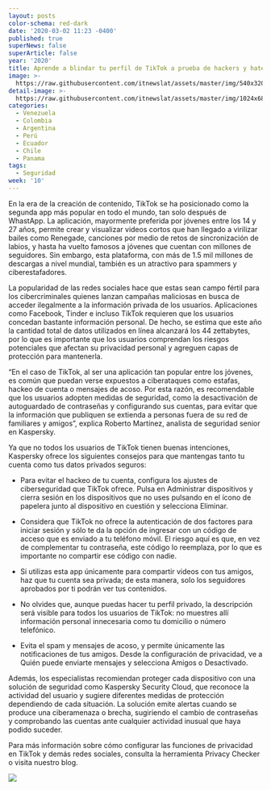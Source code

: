 ```yaml
---
layout: posts
color-schema: red-dark
date: '2020-03-02 11:23 -0400'
published: true
superNews: false
superArticle: false
year: '2020'
title: Aprende a blindar tu perfil de TikTok a prueba de hackers y haters
image: >-
  https://raw.githubusercontent.com/itnewslat/assets/master/img/540x320/Tik-tok-Kaspersky-p.jpg
detail-image: >-
  https://raw.githubusercontent.com/itnewslat/assets/master/img/1024x680/Tik-tok-Kaspersky-g.jpg
categories:
  - Venezuela
  - Colombia
  - Argentina
  - Perú
  - Ecuador
  - Chile
  - Panama
tags:
  - Seguridad
week: '10'
---
```

En la era de la creación de contenido, TikTok se ha posicionado como la segunda app más popular en todo el mundo, tan solo después de WhastApp. La aplicación, mayormente preferida por jóvenes entre los 14 y 27 años, permite crear y visualizar videos cortos que han llegado a virilizar bailes como Renegade, canciones por medio de retos de sincronización de labios, y hasta ha vuelto famosos a jóvenes que cuentan con millones de seguidores. Sin embargo, esta plataforma, con más de 1.5 mil millones de descargas a nivel mundial, también es un atractivo para spammers y ciberestafadores. 

La popularidad de las redes sociales hace que estas sean campo fértil para los cibercriminales quienes lanzan campañas maliciosas en busca de acceder ilegalmente a la información privada de los usuarios. Aplicaciones como Facebook, Tinder e incluso TikTok requieren que los usuarios concedan bastante información personal. De hecho, se estima que este año la cantidad total de datos utilizados en línea alcanzará los 44 zettabytes, por lo que es importante que los usuarios comprendan los riesgos potenciales que afectan su privacidad personal y agreguen capas de protección para mantenerla.

“En el caso de TikTok, al ser una aplicación tan popular entre los jóvenes, es común que puedan verse expuestos a ciberataques como estafas, hackeo de cuenta o mensajes de acoso. Por esta razón, es recomendable que los usuarios adopten medidas de seguridad, como la desactivación de autoguardado de contraseñas y configurando sus cuentas, para evitar que la información que publiquen se extienda a personas fuera de su red de familiares y amigos”, explica Roberto Martínez, analista de seguridad senior en Kaspersky.  

Ya que no todos los usuarios de TikTok tienen buenas intenciones, Kaspersky ofrece los siguientes consejos para que mantengas tanto tu cuenta como tus datos privados seguros: 

- Para evitar el hackeo de tu cuenta, configura los ajustes de ciberseguridad que TikTok ofrece. Pulsa en Administrar dispositivos y cierra sesión en los dispositivos que no uses pulsando en el ícono de papelera junto al dispositivo en cuestión y selecciona Eliminar.

- Considera que TikTok no ofrece la autenticación de dos factores para iniciar sesión y sólo te da la opción de ingresar con un código de acceso que es enviado a tu teléfono móvil. El riesgo aquí es que, en vez de complementar tu contraseña, este código lo reemplaza, por lo que es importante no compartir ese código con nadie. 

- Si utilizas esta app únicamente para compartir videos con tus amigos, haz que tu cuenta sea privada; de esta manera, solo los seguidores aprobados por ti podrán ver tus contenidos.

- No olvides que, aunque puedas hacer tu perfil privado, la descripción será visible para todos los usuarios de TikTok: no muestres allí información personal innecesaria como tu domicilio o número telefónico.

- Evita el spam y mensajes de acoso, y permite únicamente las notificaciones de tus amigos. Desde la configuración de privacidad, ve a Quién puede enviarte mensajes y selecciona Amigos o Desactivado.

Además, los especialistas recomiendan proteger cada dispositivo con una solución de seguridad como Kaspersky Security Cloud, que reconoce la actividad del usuario y sugiere diferentes medidas de protección dependiendo de cada situación. La solución emite alertas cuando se produce una ciberamenaza o brecha, sugiriendo el cambio de contraseñas y comprobando las cuentas ante cualquier actividad inusual que haya podido suceder.

Para más información sobre cómo configurar las funciones de privacidad en TikTok y demás redes sociales, consulta la herramienta Privacy Checker o visita nuestro blog.

<img src="https://tracker.metricool.com/c3po.jpg?hash=56f88a41e39ab42c063cc51676587a04"/>
